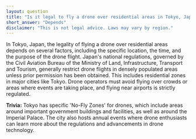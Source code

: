 ```yaml
---
layout: question
title: "Is it legal to fly a drone over residential areas in Tokyo, Japan?"
short_answer: "Depends"
disclaimer: "This is not legal advice. Laws may vary by region."
---
```


In Tokyo, Japan, the legality of flying a drone over residential areas depends on several factors, including the specific location, the time, and the purpose of the drone flight. Japan's national regulations, governed by the Civil Aviation Bureau of the Ministry of Land, Infrastructure, Transport and Tourism, generally restrict drone flights in densely populated areas unless prior permission has been obtained. This includes residential zones in major cities like Tokyo. Drone operators must avoid flying over crowds or areas where events are taking place, and flying near airports is strictly regulated.

**Trivia:** Tokyo has specific 'No-Fly Zones' for drones, which include areas around important government buildings and facilities, as well as around the Imperial Palace. The city also hosts annual events where drone enthusiasts can learn more about the regulations and advancements in drone technology.
